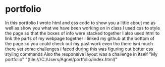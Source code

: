 # portfolio
In this portfolio I wrote html and css code to show you a little about me as well as show you what we have been working on in class
I used css to style the page so that the boxes of info were stacked together
I also used html to link the parts of my webpage together
I linked my github at the bottom of the page so you could check out my past work even tho there isnt much there yet
some challenges i faced during this was figuring out better css styling commands
Also the responsive layout was a challenge in itself
"My portfolio" "(file:///C:/Users/Agnel/portfolio/index.html)"

